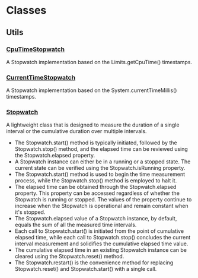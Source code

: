 # Classes
## Utils

### [CpuTimeStopwatch](/docs/Utils/CpuTimeStopwatch.md)

A Stopwatch implementation based on the Limits.getCpuTime() timestamps.

### [CurrentTimeStopwatch](/docs/Utils/CurrentTimeStopwatch.md)

A Stopwatch implementation based on the System.currentTimeMillis() timestamps.

### [Stopwatch](/docs/Utils/Stopwatch.md)

A lightweight class that is designed to measure the duration of a single interval or the cumulative duration over multiple intervals. <ul>     <li>The Stopwatch.start() method is typically initiated, followed by the Stopwatch.stop() method, and the elapsed time can be reviewed using the Stopwatch.elapsed property.</li>     <li>A Stopwatch instance can either be in a running or a stopped state. The current state can be verified using the Stopwatch.isRunning property.</li>     <li>The Stopwatch.start() method is used to begin the time measurement process, while the Stopwatch.stop() method is employed to halt it.</li>     <li>The elapsed time can be obtained through the Stopwatch.elapsed property. This property can be accessed regardless of whether the Stopwatch is running or stopped. The values of the property continue to increase when the Stopwatch is operational and remain constant when it&apos;s stopped.</li>     <li>The Stopwatch.elapsed value of a Stopwatch instance, by default, equals the sum of all the measured time intervals.</li>     <li>Each call to Stopwatch.start() is initiated from the point of cumulative elapsed time, while each call to Stopwatch.stop() concludes the current interval measurement and solidifies the cumulative elapsed time value.</li>     <li>The cumulative elapsed time in an existing Stopwatch instance can be cleared using the Stopwatch.reset() method.</li>     <li>The Stopwatch.restart() is the convenience method for replacing Stopwatch.reset() and Stopwatch.start() with a single call.</li> </ul>
